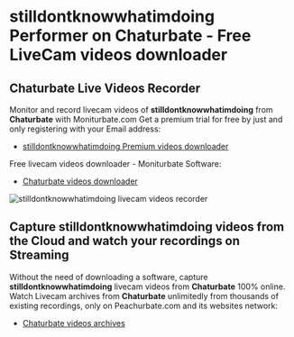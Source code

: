 # stilldontknowwhatimdoing Performer on Chaturbate - Free LiveCam videos downloader

## Chaturbate Live Videos Recorder

Monitor and record livecam videos of **stilldontknowwhatimdoing** from **Chaturbate** with Moniturbate.com
Get a premium trial for free by just and only registering with your Email address:
* [stilldontknowwhatimdoing Premium videos downloader](https://moniturbate.com/request-demo-licence-key.html)

Free livecam videos downloader - Moniturbate Software:
* [Chaturbate videos downloader](https://moniturbate.com/moniturbate-download-software.html)

![stilldontknowwhatimdoing livecam videos recorder](https://peachurnet.com/templates/moniturbate-software.png)


## Capture stilldontknowwhatimdoing videos from the Cloud and watch your recordings on Streaming

Without the need of downloading a software, capture **stilldontknowwhatimdoing** livecam videos from **Chaturbate** 100% online.
Watch Livecam archives from **Chaturbate** unlimitedly from thousands of existing recordings, only on Peachurbate.com and its websites network:
* [Chaturbate videos archives](https://peachurnet.com/)